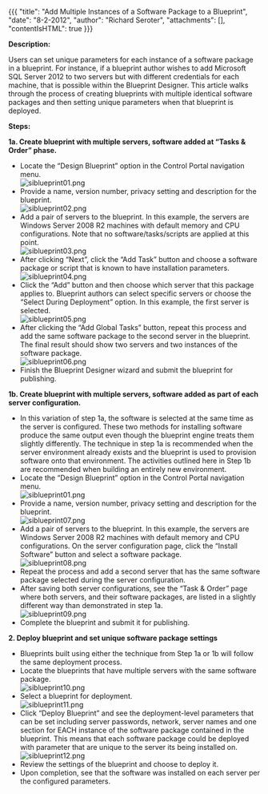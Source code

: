 {{{
  "title": "Add Multiple Instances of a Software Package to a Blueprint",
  "date": "8-2-2012",
  "author": "Richard Seroter",
  "attachments": [],
  "contentIsHTML": true
}}}

<p><strong>Description:</strong>
</p>
<p>Users can set unique parameters for each instance of a software package in a blueprint. For instance, if a blueprint author wishes to add Microsoft SQL Server 2012 to two servers but with different credentials for each machine, that is possible within
  the Blueprint Designer. This article walks through the process of creating blueprints with multiple identical software packages and then setting unique parameters when that blueprint is deployed.</p>
<p><strong>Steps:</strong>
</p>
<p><strong>1a. Create blueprint with multiple servers, software added at “Tasks &amp; Order” phase.</strong>
</p>
<ul>
  <li>Locate the “Design Blueprint” option in the Control Portal navigation menu.
    <br /><img src="https://t3n.zendesk.com/attachments/token/ecsp8z8mhn9crln/?name=siblueprint01.png" alt="siblueprint01.png" />
  </li>
  <li>Provide a name, version number, privacy setting and description for the blueprint.
    <br /><img src="https://t3n.zendesk.com/attachments/token/0tg80o2nm8ut4xy/?name=siblueprint02.png" alt="siblueprint02.png" />
  </li>
  <li>Add a pair of servers to the blueprint. In this example, the servers are Windows Server 2008 R2 machines with default memory and CPU configurations. Note that no software/tasks/scripts are applied at this point.
    <br /><img src="https://t3n.zendesk.com/attachments/token/cwwqrpuaryeouc1/?name=siblueprint03.png" alt="siblueprint03.png" />
  </li>
  <li>After clicking “Next”, click the “Add Task” button and choose a software package or script that is known to have installation parameters.
    <br /><img src="https://t3n.zendesk.com/attachments/token/m2oryuwvztahd6g/?name=siblueprint04.png" alt="siblueprint04.png" />
  </li>
  <li>Click the “Add” button and then choose which server that this package applies to. Blueprint authors can select specific servers or choose the “Select During Deployment” option. In this example, the first server is selected.
    <br /><img src="https://t3n.zendesk.com/attachments/token/5o9bf7trcjrmppm/?name=siblueprint05.png" alt="siblueprint05.png" />
  </li>
  <li>After clicking the “Add Global Tasks” button, repeat this process and add the same software package to the second server in the blueprint. The final result should show two servers and two instances of the software package.
    <br /><img src="https://t3n.zendesk.com/attachments/token/avhv6mt3bq2ccqx/?name=siblueprint06.png" alt="siblueprint06.png" />
  </li>
  <li>Finish the Blueprint Designer wizard and submit the blueprint for publishing.</li>
</ul>

<p><strong>1b. Create blueprint with multiple servers, software added as part of each server configuration.</strong>
</p>
<ul>
  <li>In this variation of step 1a, the software is selected at the same time as the server is configured. These two methods for installing software produce the same output even though the blueprint engine treats them slightly differently. The technique in
    step 1a is recommended when the server environment already exists and the blueprint is used to provision software onto that environment. The activities outlined here in Step 1b are recommended when building an entirely new environment.</li>
  <li>Locate the “Design Blueprint” option in the Control Portal navigation menu.
    <br /><img src="https://t3n.zendesk.com/attachments/token/0wnux08bmjiz4zn/?name=siblueprint01.png" alt="siblueprint01.png" />
  </li>
  <li>Provide a name, version number, privacy setting and description for the blueprint.
    <br /><img src="https://t3n.zendesk.com/attachments/token/gvj9wjfgy4apyxv/?name=siblueprint07.png" alt="siblueprint07.png" />
  </li>
  <li>Add a pair of servers to the blueprint. In this example, the servers are Windows Server 2008 R2 machines with default memory and CPU configurations. On the server configuration page, click the “Install Software” button and select a software package.
    <br /><img src="https://t3n.zendesk.com/attachments/token/w1l2ekiosw1mrcc/?name=siblueprint08.png" alt="siblueprint08.png" />
  </li>
  <li>Repeat the process and add a second server that has the same software package selected during the server configuration.</li>
  <li>After saving both server configurations, see the “Task &amp; Order” page where both servers, and their software packages, are listed in a slightly different way than demonstrated in step 1a.
    <br /><img src="https://t3n.zendesk.com/attachments/token/k3buy6rwlptlaxw/?name=siblueprint09.png" alt="siblueprint09.png" />
  </li>
  <li>Complete the blueprint and submit it for publishing.</li>
</ul>

<p><strong>2. Deploy blueprint and set unique software package settings</strong>
</p>
<ul>
  <li>Blueprints built using either the technique from Step 1a or 1b will follow the same deployment process.</li>
  <li>Locate the blueprints that have multiple servers with the same software package.
    <br /><img src="https://t3n.zendesk.com/attachments/token/zmy350gn0ar40rj/?name=siblueprint10.png" alt="siblueprint10.png" />
  </li>
  <li>Select a blueprint for deployment.
    <br /><img src="https://t3n.zendesk.com/attachments/token/ghjfngcjiiaiobv/?name=siblueprint11.png" alt="siblueprint11.png" />
  </li>
  <li>Click “Deploy Blueprint” and see the deployment-level parameters that can be set including server passwords, network, server names and one section for EACH instance of the software package contained in the blueprint. This means that each software package
    could be deployed with parameter that are unique to the server its being installed on.
    <br /><img src="https://t3n.zendesk.com/attachments/token/k1uim9lsddsntgc/?name=siblueprint12.png" alt="siblueprint12.png" />
  </li>
  <li>Review the settings of the blueprint and choose to deploy it.</li>
  <li>Upon completion, see that the software was installed on each server per the configured parameters.</li>
</ul>